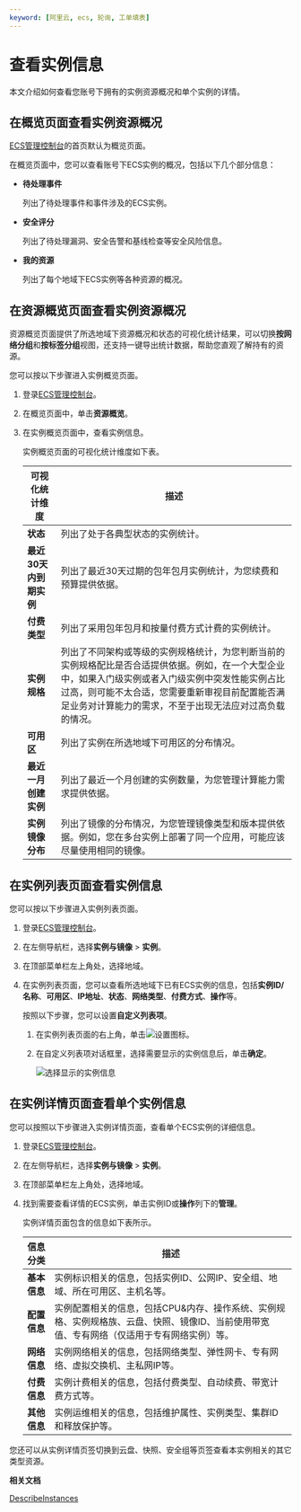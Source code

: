 ```yaml
---
keyword: [阿里云, ecs, 轮询, 工单填表]
---
```


# 查看实例信息

本文介绍如何查看您账号下拥有的实例资源概况和单个实例的详情。

## 在概览页面查看实例资源概况

[ECS管理控制台](https://ecs.console.aliyun.com/#/home)的首页默认为概览页面。

在概览页面中，您可以查看账号下ECS实例的概况，包括以下几个部分信息：

-   **待处理事件**

    列出了待处理事件和事件涉及的ECS实例。

-   **安全评分**

    列出了待处理漏洞、安全告警和基线检查等安全风险信息。

-   **我的资源**

    列出了每个地域下ECS实例等各种资源的概况。


## 在资源概览页面查看实例资源概况

资源概览页面提供了所选地域下资源概况和状态的可视化统计结果，可以切换**按网络分组**和**按标签分组**视图，还支持一键导出统计数据，帮助您直观了解持有的资源。

您可以按以下步骤进入实例概览页面。

1.  登录[ECS管理控制台](https://ecs.console.aliyun.com)。

2.  在概览页面中，单击**资源概览**。

3.  在实例概览页面中，查看实例信息。

    实例概览页面的可视化统计维度如下表。

    |可视化统计维度|描述|
    |-------|--|
    |**状态**|列出了处于各典型状态的实例统计。|
    |**最近30天内到期实例**|列出了最近30天过期的包年包月实例统计，为您续费和预算提供依据。|
    |**付费类型**|列出了采用包年包月和按量付费方式计费的实例统计。|
    |**实例规格**|列出了不同架构或等级的实例规格统计，为您判断当前的实例规格配比是否合适提供依据。例如，在一个大型企业中，如果入门级实例或者入门级实例中突发性能实例占比过高，则可能不太合适，您需要重新审视目前配置能否满足业务对计算能力的需求，不至于出现无法应对过高负载的情况。|
    |**可用区**|列出了实例在所选地域下可用区的分布情况。|
    |**最近一月创建实例**|列出了最近一个月创建的实例数量，为您管理计算能力需求提供依据。|
    |**实例镜像分布**|列出了镜像的分布情况，为您管理镜像类型和版本提供依据。例如，您在多台实例上部署了同一个应用，可能应该尽量使用相同的镜像。|


## 在实例列表页面查看实例信息

您可以按以下步骤进入实例列表页面。

1.  登录[ECS管理控制台](https://ecs.console.aliyun.com)。

2.  在左侧导航栏，选择**实例与镜像** \> **实例**。

3.  在顶部菜单栏左上角处，选择地域。

4.  在实例列表页面，您可以查看所选地域下已有ECS实例的信息，包括**实例ID/名称**、**可用区**、**IP地址**、**状态**、**网络类型**、**付费方式**、**操作**等。

    按照以下步骤，您可以设置**自定义列表项**。

    1.  在实例列表页面的右上角，单击![设置图标](https://static-aliyun-doc.oss-accelerate.aliyuncs.com/assets/img/zh-CN/9014359951/p129352.png)。

    2.  在自定义列表项对话框里，选择需要显示的实例信息后，单击**确定**。

        ![选择显示的实例信息](https://static-aliyun-doc.oss-accelerate.aliyuncs.com/assets/img/zh-CN/9014359951/p5368.png)


## 在实例详情页面查看单个实例信息

您可以按照以下步骤进入实例详情页面，查看单个ECS实例的详细信息。

1.  登录[ECS管理控制台](https://ecs.console.aliyun.com)。

2.  在左侧导航栏，选择**实例与镜像** \> **实例**。

3.  在顶部菜单栏左上角处，选择地域。

4.  找到需要查看详情的ECS实例，单击实例ID或**操作**列下的**管理**。

    实例详情页面包含的信息如下表所示。

    |信息分类|描述|
    |----|--|
    |**基本信息**|实例标识相关的信息，包括实例ID、公网IP、安全组、地域、所在可用区、主机名等。|
    |**配置信息**|实例配置相关的信息，包括CPU&内存、操作系统、实例规格、实例规格族、云盘、快照、镜像ID、当前使用带宽值、专有网络（仅适用于专有网络实例）等。|
    |**网络信息**|实例网络相关的信息，包括网络类型、弹性网卡、专有网络、虚拟交换机、主私网IP等。|
    |**付费信息**|实例计费相关的信息，包括付费类型、自动续费、带宽计费方式等。|
    |**其他信息**|实例运维相关的信息，包括维护属性、实例类型、集群ID和释放保护等。|


您还可以从实例详情页签切换到云盘、快照、安全组等页签查看本实例相关的其它类型资源。

**相关文档**  


[DescribeInstances](/cn.zh-CN/API参考/实例/DescribeInstances.md)

